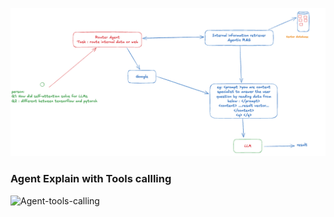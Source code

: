 ![Agent-explain](./images/image.png)

### Agent Explain with Tools callling
![Agent-tools-calling](./images/agent-explain.gif)